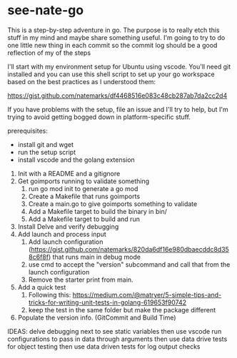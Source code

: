# see-nate-go

This is a step-by-step adventure in go.  The purpose is to really etch this stuff in my mind and maybe share something useful.  I'm going to try to do one little new thing in each commit so the commit log should be a good reflection of my of the steps  

I'll start with  my environment setup for Ubuntu using vscode.  You'll need git installed and you can use this shell script to set up your go workspace based on the best practices as I understood them:

https://gist.github.com/natemarks/df4468516e083c48cb287ab7da2cc2d4

If you have problems with the setup, file an issue and I'll try to help, but I'm trying to avoid getting bogged down in platform-specific stuff.

prerequisites:
 - install git and wget
 - run the setup script
 - install vscode and the golang extension



1) Init with a README and a gitignore
2) Get goimports running to validate something
   1) run go mod init to generate a go mod
   2) Create a Makefile that runs goimports
   3) Create a main.go to give goimports something to validate
   4) Add a Makefile target to build the binary in bin/
   5) Add a Makefile target to build and run
3) Install Delve and verify debugging
4) Add launch and process input
   1) Add launch configuration (https://gist.github.com/natemarks/820da6df16e980dbaecddc8d358c6f8f) that runs main in debug mode
   2) use cmd to accept the "version" subcommand and call that from the launch configuration
   3) Remove the starter print from main. 
5) Add a quick test
   1) Following this: https://medium.com/@matryer/5-simple-tips-and-tricks-for-writing-unit-tests-in-golang-619653f90742
   2) keep the test in the same folder but make the package different
6) Populate the version info. (GitCommit and Build Time)

IDEAS: 
delve debugging next to see static variables
then  use vscode run configurations to pass in data through arguments
then use data drive tests for object testing
then use data driven tests for log output checks